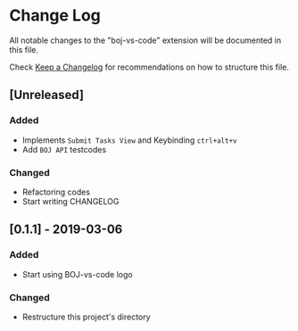# Change Log

All notable changes to the "boj-vs-code" extension will be documented in this file.

Check [Keep a Changelog](http://keepachangelog.com/) for recommendations on how to structure this file.

## [Unreleased]

### Added

- Implements `Submit Tasks View` and Keybinding `ctrl+alt+v`
- Add `BOJ API` testcodes

### Changed

- Refactoring codes
- Start writing CHANGELOG

## [0.1.1] - 2019-03-06

### Added

- Start using BOJ-vs-code logo

### Changed

- Restructure this project's directory
